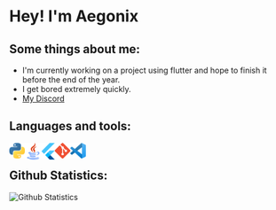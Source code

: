 # Hey! I'm Aegonix

## Some things about me: 
- I'm currently working on a project using flutter and hope to finish it before the end of the year.
- I get bored extremely quickly.
- [My Discord](https://discord.com/users/538009859778543616)



## Languages and tools:
[<img align="left" alt="Python" width="28px" src="icons/python.png"/>](https://python.org)
[<img align="left" alt="Java" width="30px" src="icons/java.png"/>](https://www.java.com/en/)
[<img align="left" alt="Flutter" width="24px" src="icons/flutter.svg"/>](https://flutter.dev/)
[<img align="left" alt="Git" width="28px" src="icons/git.png"/>](https://git-scm.com/)
[<img align="left" alt="Visual Studio Code" width="28px" src="icons/vscode.png"/>](https://code.visualstudio.com/)

<br>


## Github Statistics:
![Github Statistics](https://github-readme-stats.vercel.app/api?username=aegonix)